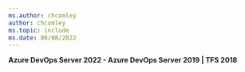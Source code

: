 ```yaml
---
ms.author: chcomley
author: chcomley
ms.topic: include
ms.date: 08/08/2022
---
```


**Azure DevOps Server 2022 - Azure DevOps Server 2019 | TFS 2018**